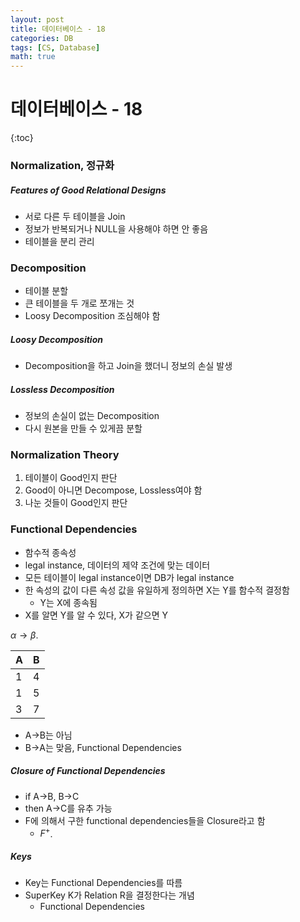 ```yaml
---
layout: post
title: 데이터베이스 - 18
categories: DB
tags: [CS, Database]
math: true
---
```


# 데이터베이스 - 18

{:toc}

### Normalization, 정규화

##### Features of Good Relational Designs

- 서로 다른 두 테이블을 Join
- 정보가 반복되거나 NULL을 사용해야 하면 안 좋음
- 테이블을 분리 관리

### Decomposition

- 테이블 분할
- 큰 테이블을 두 개로 쪼개는 것
- Loosy Decomposition 조심해야 함

##### Loosy Decomposition

- Decomposition을 하고 Join을 했더니 정보의 손실 발생

##### Lossless Decomposition

- 정보의 손실이 없는 Decomposition
- 다시 원본을 만들 수 있게끔 분할

### Normalization Theory

1. 테이블이 Good인지 판단
2. Good이 아니면 Decompose, Lossless여야 함
3. 나눈 것들이 Good인지 판단

### Functional Dependencies

- 함수적 종속성
- legal instance, 데이터의 제약 조건에 맞는 데이터
- 모든 테이블이 legal instance이면 DB가 legal instance
- 한 속성의 값이 다른 속성 값을 유일하게 정의하면 X는 Y를 함수적 결정함
  - Y는 X에 종속됨
- X를 알면 Y를 알 수 있다, X가 같으면 Y

$\alpha \rightarrow \beta$.

| A   | B   |
| --- | --- |
| 1   | 4   |
| 1   | 5   |
| 3   | 7   |

- A->B는 아님
- B->A는 맞음, Functional Dependencies

##### Closure of Functional Dependencies

- if A->B, B->C
- then A->C를 유추 가능
- F에 의해서 구한 functional dependencies들을 Closure라고 함
  - $F^+$.

##### Keys

- Key는 Functional Dependencies를 따름
- SuperKey K가 Relation R을 결정한다는 개념
  - Functional Dependencies
